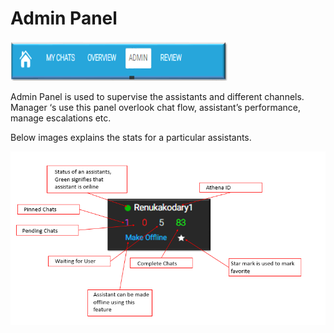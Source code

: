 # Admin Panel

![img](athena_panel.png)

Admin Panel is used to supervise the assistants and different channels. Manager ‘s use this panel overlook chat flow, assistant’s performance, manage escalations etc.



Below images explains the stats for a particular assistants.



![img](athena_admin_panel.png)

